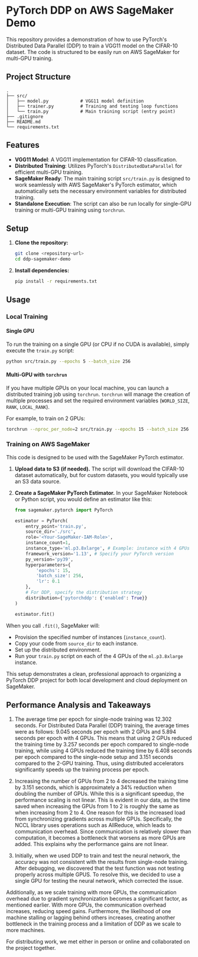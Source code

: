 # PyTorch DDP on AWS SageMaker Demo

This repository provides a demonstration of how to use PyTorch's Distributed Data Parallel (DDP) to train a VGG11 model on the CIFAR-10 dataset. The code is structured to be easily run on AWS SageMaker for multi-GPU training.

## Project Structure

```
.
├── src/
│   ├── model.py            # VGG11 model definition
│   ├── trainer.py          # Training and testing loop functions
│   └── train.py            # Main training script (entry point)
├── .gitignore
├── README.md
└── requirements.txt
```

## Features

- **VGG11 Model**: A VGG11 implementation for CIFAR-10 classification.
- **Distributed Training**: Utilizes PyTorch's `DistributedDataParallel` for efficient multi-GPU training.
- **SageMaker Ready**: The main training script `src/train.py` is designed to work seamlessly with AWS SageMaker's PyTorch estimator, which automatically sets the necessary environment variables for distributed training.
- **Standalone Execution**: The script can also be run locally for single-GPU training or multi-GPU training using `torchrun`.

## Setup

1.  **Clone the repository:**

    ```bash
    git clone <repository-url>
    cd ddp-sagemaker-demo
    ```

2.  **Install dependencies:**
    ```bash
    pip install -r requirements.txt
    ```

## Usage

### Local Training

#### Single GPU

To run the training on a single GPU (or CPU if no CUDA is available), simply execute the `train.py` script:

```bash
python src/train.py --epochs 5 --batch_size 256
```

#### Multi-GPU with `torchrun`

If you have multiple GPUs on your local machine, you can launch a distributed training job using `torchrun`. `torchrun` will manage the creation of multiple processes and set the required environment variables (`WORLD_SIZE`, `RANK`, `LOCAL_RANK`).

For example, to train on 2 GPUs:

```bash
torchrun --nproc_per_node=2 src/train.py --epochs 15 --batch_size 256
```

### Training on AWS SageMaker

This code is designed to be used with the SageMaker PyTorch estimator.

1.  **Upload data to S3 (if needed).** The script will download the CIFAR-10 dataset automatically, but for custom datasets, you would typically use an S3 data source.

2.  **Create a SageMaker PyTorch Estimator.** In your SageMaker Notebook or Python script, you would define an estimator like this:

    ```python
    from sagemaker.pytorch import PyTorch

    estimator = PyTorch(
        entry_point='train.py',
        source_dir='./src',
        role='<Your-SageMaker-IAM-Role>',
        instance_count=1,
        instance_type='ml.p3.8xlarge', # Example: instance with 4 GPUs
        framework_version='1.13', # Specify your PyTorch version
        py_version='py39',
        hyperparameters={
            'epochs': 15,
            'batch_size': 256,
            'lr': 0.1
        },
        # For DDP, specify the distribution strategy
        distribution={'pytorchddp': {'enabled': True}}
    )

    estimator.fit()
    ```

When you call `.fit()`, SageMaker will:

- Provision the specified number of instances (`instance_count`).
- Copy your code from `source_dir` to each instance.
- Set up the distributed environment.
- Run your `train.py` script on each of the 4 GPUs of the `ml.p3.8xlarge` instance.

This setup demonstrates a clean, professional approach to organizing a PyTorch DDP project for both local development and cloud deployment on SageMaker.

## Performance Analysis and Takeaways

1.  The average time per epoch for single-node training was 12.302 seconds. For Distributed Data Parallel (DDP) training, the average times were as follows: 9.045 seconds per epoch with 2 GPUs and 5.894 seconds per epoch with 4 GPUs. This means that using 2 GPUs reduced the training time by 3.257 seconds per epoch compared to single-node training, while using 4 GPUs reduced the training time by 6.408 seconds per epoch compared to the single-node setup and 3.151 seconds compared to the 2-GPU training. Thus, using distributed accelerators significantly speeds up the training process per epoch.

2.  Increasing the number of GPUs from 2 to 4 decreased the training time by 3.151 seconds, which is approximately a 34% reduction when doubling the number of GPUs. While this is a significant speedup, the performance scaling is not linear. This is evident in our data, as the time saved when increasing the GPUs from 1 to 2 is roughly the same as when increasing from 2 to 4. One reason for this is the increased load from synchronizing gradients across multiple GPUs. Specifically, the NCCL library uses operations such as AllReduce, which leads to communication overhead. Since communication is relatively slower than computation, it becomes a bottleneck that worsens as more GPUs are added. This explains why the performance gains are not linear.

3.  Initially, when we used DDP to train and test the neural network, the accuracy was not consistent with the results from single-node training. After debugging, we discovered that the test function was not testing properly across multiple GPUS. To resolve this, we decided to use a single GPU for testing the neural network, which corrected the issue.

Additionally, as we scale training with more GPUs, the communication overhead due to gradient synchronization becomes a significant factor, as mentioned earlier. With more GPUs, the communication overhead increases, reducing speed gains. Furthermore, the likelihood of one machine stalling or lagging behind others increases, creating another bottleneck in the training process and a limitation of DDP as we scale to more machines.

For distributing work, we met either in person or online and collaborated on the project together.
